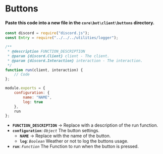 # Buttons
#### Paste this code into a new file in the `core\bot\client\buttons` directory.
```js
const discord = require("discord.js");
const Entry = require("../../../utilities/logger");

/**
 * @description FUNCTION_DESCRIPTION
 * @param {discord.Client} client - The client.
 * @param {discord.Interaction} interaction - The interaction.
 */
function run(client, interaction) {
    // Code
};

module.exports = {
    configuration: {
        name: "NAME",
        log: true
    },
    run
};
```
* **`FUNCTION_DESCRIPTION`** → Replace with a description of the run function.
* **`configuration`**: *`Object`* The button settings.
    * **`NAME`** → Replace with the name of the button.
    * **`log`**: *`Boolean`* Weather or not to log the buttons usage.
* **`run`**: *`Function`* The Function to run when the button is pressed.
